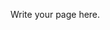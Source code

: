 <!--
.. title: Events
.. slug: events
.. date: 2024-11-21 19:31:58 UTC
.. tags: 
.. category: 
.. link: 
.. description: 
.. type: text
-->

Write your page here.
